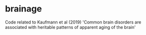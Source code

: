 # brainage
Code related to Kaufmann et al (2019) 'Common brain disorders are associated with heritable patterns of apparent aging of the brain'
